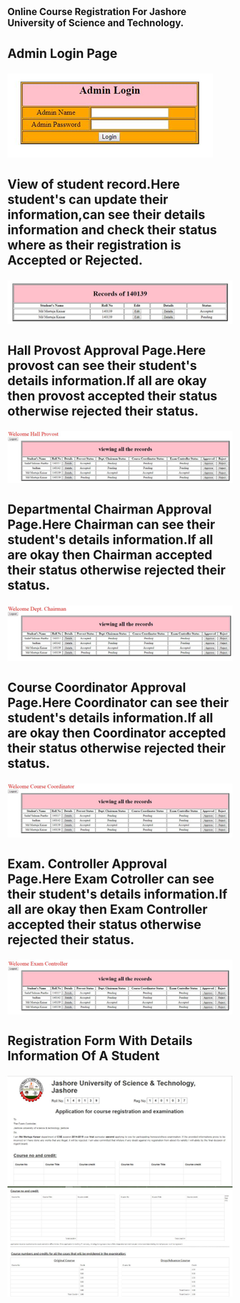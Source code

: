 # <h2>Online Course Registration For Jashore University of Science and Technology.<h2>

# <p>Admin Login Page<p>
<img src="img/Capture2.JPG">

# <p>View of student record.Here student's can update their information,can see their details information and check their status where as their registration is Accepted or Rejected.<p>
  <img src="img/Capture3.JPG">

# <p>Hall Provost Approval Page.Here provost can see their student's details information.If all are okay then provost accepted their status otherwise rejected their status.<p>
  <img src="img/Capture4.JPG">
  
# <p>Departmental Chairman Approval Page.Here Chairman can see their student's details information.If all are okay then Chairman accepted their status otherwise rejected their status.<p>
  <img src="img/Capture5.JPG">
  
# <p>Course Coordinator Approval Page.Here Coordinator can see their student's details information.If all are okay then Coordinator accepted their status otherwise rejected their status.<p>
  <img src="img/Capture6.JPG">
  
# <p>Exam. Controller Approval Page.Here Exam Cotroller can see their student's details information.If all are okay then Exam Controller accepted their status otherwise rejected their status.<p>
  <img src="img/Capture7.JPG">
  
# <p>Registration Form With Details Information Of A Student<p>
  <img src="img/Capture.JPG">
  <img src="img/Capture8.JPG">